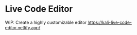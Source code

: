 # Live Code Editor
WIP: Create a highly customizable editor
https://kali-live-code-editor.netlify.app/
